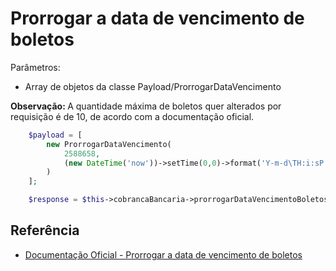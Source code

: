 # Prorrogar a data de vencimento de boletos

Parâmetros:
- Array de objetos da classe Payload/ProrrogarDataVencimento

<b>Observação: </b>A quantidade máxima de boletos quer alterados por requisição é de 10, de acordo com a documentação oficial.

```php
    $payload = [
        new ProrrogarDataVencimento(
            2588658,
            (new DateTime('now'))->setTime(0,0)->format('Y-m-d\TH:i:sP')
        )
    ];

    $response = $this->cobrancaBancaria->prorrogarDataVencimentoBoletos($payload);
```

## Referência

- [Documentação Oficial - Prorrogar a data de vencimento de boletos](https://documenter.getpostman.com/view/20565799/Uzs6yNhe#3a37e9b9-ae04-4309-a135-542671cd506d)